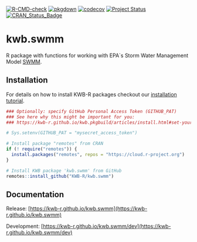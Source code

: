 [![R-CMD-check](https://github.com/KWB-R/kwb.swmm/workflows/R-CMD-check/badge.svg)](https://github.com/KWB-R/kwb.swmm/actions?query=workflow%3AR-CMD-check)
[![pkgdown](https://github.com/KWB-R/kwb.swmm/workflows/pkgdown/badge.svg)](https://github.com/KWB-R/kwb.swmm/actions?query=workflow%3Apkgdown)
[![codecov](https://codecov.io/github/KWB-R/kwb.swmm/branch/main/graphs/badge.svg)](https://codecov.io/github/KWB-R/kwb.swmm)
[![Project Status](https://img.shields.io/badge/lifecycle-experimental-orange.svg)](https://www.tidyverse.org/lifecycle/#experimental)
[![CRAN_Status_Badge](https://www.r-pkg.org/badges/version/kwb.swmm)]()

# kwb.swmm

R package with functions for working with EPA`s
Storm Water Management Model
[SWMM](https://www.epa.gov/water-research/storm-water-management-model-swmm).

## Installation

For details on how to install KWB-R packages checkout our [installation tutorial](https://kwb-r.github.io/kwb.pkgbuild/articles/install.html).

```r
### Optionally: specify GitHub Personal Access Token (GITHUB_PAT)
### See here why this might be important for you:
### https://kwb-r.github.io/kwb.pkgbuild/articles/install.html#set-your-github_pat

# Sys.setenv(GITHUB_PAT = "mysecret_access_token")

# Install package "remotes" from CRAN
if (! require("remotes")) {
  install.packages("remotes", repos = "https://cloud.r-project.org")
}

# Install KWB package 'kwb.swmm' from GitHub
remotes::install_github("KWB-R/kwb.swmm")
```

## Documentation

Release: [https://kwb-r.github.io/kwb.swmm](https://kwb-r.github.io/kwb.swmm)

Development: [https://kwb-r.github.io/kwb.swmm/dev](https://kwb-r.github.io/kwb.swmm/dev)
